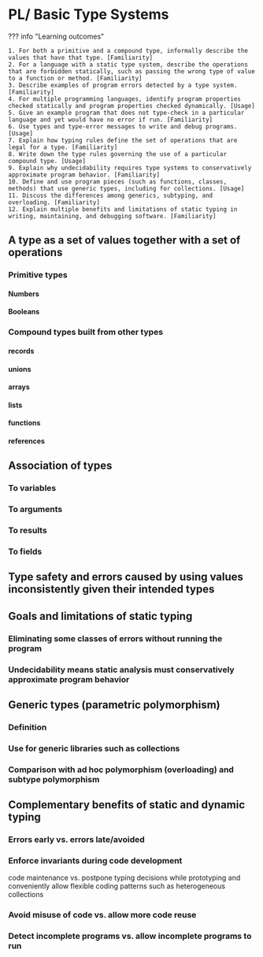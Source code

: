 # PL/ Basic Type Systems

??? info "Learning outcomes"

    1. For both a primitive and a compound type, informally describe the values that have that type. [Familiarity]
    2. For a language with a static type system, describe the operations that are forbidden statically, such as passing the wrong type of value to a function or method. [Familiarity]
    3. Describe examples of program errors detected by a type system. [Familiarity]
    4. For multiple programming languages, identify program properties checked statically and program properties checked dynamically. [Usage]
    5. Give an example program that does not type-check in a particular language and yet would have no error if run. [Familiarity]
    6. Use types and type-error messages to write and debug programs. [Usage] 
    7. Explain how typing rules define the set of operations that are legal for a type. [Familiarity]
    8. Write down the type rules governing the use of a particular compound type. [Usage]
    9. Explain why undecidability requires type systems to conservatively approximate program behavior. [Familiarity]
    10. Define and use program pieces (such as functions, classes, methods) that use generic types, including for collections. [Usage]
    11. Discuss the differences among generics, subtyping, and overloading. [Familiarity]
    12. Explain multiple benefits and limitations of static typing in writing, maintaining, and debugging software. [Familiarity]

## A type as a set of values together with a set of operations

### Primitive types

#### Numbers

#### Booleans

### Compound types built from other types

#### records

#### unions

#### arrays

#### lists

#### functions

#### references

## Association of types

### To variables

### To arguments

### To results

### To fields

## Type safety and errors caused by using values inconsistently given their intended types

## Goals and limitations of static typing

### Eliminating some classes of errors without running the program

### Undecidability means static analysis must conservatively approximate program behavior

## Generic types (parametric polymorphism)

### Definition

### Use for generic libraries such as collections

### Comparison with ad hoc polymorphism (overloading) and subtype polymorphism

## Complementary benefits of static and dynamic typing

### Errors early vs. errors late/avoided

### Enforce invariants during code development

code maintenance vs. postpone typing decisions while prototyping and conveniently allow flexible coding patterns such as heterogeneous collections

### Avoid misuse of code vs. allow more code reuse

### Detect incomplete programs vs. allow incomplete programs to run
